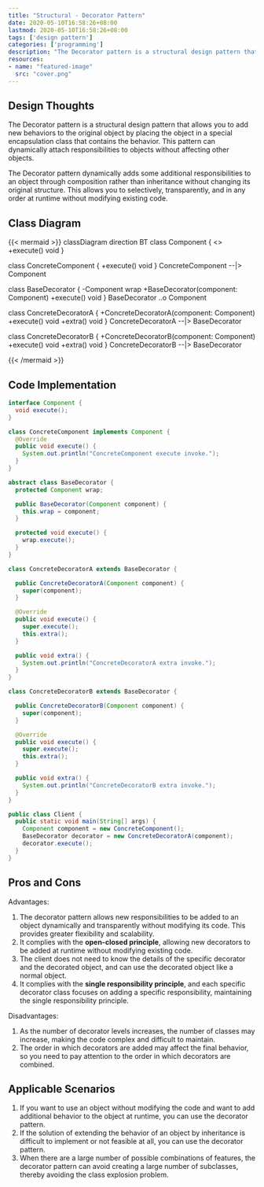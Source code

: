 ```yaml
---
title: "Structural - Decorator Pattern"
date: 2020-05-10T16:58:26+08:00
lastmod: 2020-05-10T16:58:26+08:00
tags: ['design pattern']
categories: ['programming']
description: "The Decorator pattern is a structural design pattern that allows you to add new behaviors to the original object by putting the object into a special encapsulation class that contains the behavior. This pattern can dynamically attach responsibilities to objects without affecting other objects."
resources:
- name: "featured-image"
  src: "cover.png"
---
```

<!--more-->
## Design Thoughts
The Decorator pattern is a structural design pattern that allows you to add new behaviors to the original object by placing the object in a special encapsulation class that contains the behavior. This pattern can dynamically attach responsibilities to objects without affecting other objects.

The Decorator pattern dynamically adds some additional responsibilities to an object through composition rather than inheritance without changing its original structure. This allows you to selectively, transparently, and in any order at runtime without modifying existing code.

## Class Diagram
{{< mermaid >}}
classDiagram
  direction BT
  class Component {
    <<interface>>
    +execute() void
  }

  class ConcreteComponent {
    +execute() void
  }
  ConcreteComponent --|> Component

  class BaseDecorator {
    -Component wrap
    +BaseDecorator(component: Component)
    +execute() void
  }
  BaseDecorator ..o Component

  class ConcreteDecoratorA {
    +ConcreteDecoratorA(component: Component)
    +execute() void
    +extra() void
  }
  ConcreteDecoratorA --|> BaseDecorator

  class ConcreteDecoratorB {
    +ConcreteDecoratorB(component: Component)
    +execute() void
    +extra() void
  }
  ConcreteDecoratorB --|> BaseDecorator

{{< /mermaid >}}

## Code Implementation
```java
interface Component {
  void execute();
}

class ConcreteComponent implements Component {
  @Override
  public void execute() {
    System.out.println("ConcreteComponent execute invoke.");
  }
}

abstract class BaseDecorator {
  protected Component wrap;

  public BaseDecorator(Component component) {
    this.wrap = component;
  }

  protected void execute() {
    wrap.execute();
  }
}

class ConcreteDecoratorA extends BaseDecorator {

  public ConcreteDecoratorA(Component component) {
    super(component);
  }

  @Override
  public void execute() {
    super.execute();
    this.extra();
  }

  public void extra() {
    System.out.println("ConcreteDecoratorA extra invoke.");
  }
}

class ConcreteDecoratorB extends BaseDecorator {

  public ConcreteDecoratorB(Component component) {
    super(component);
  }

  @Override
  public void execute() {
    super.execute();
    this.extra();
  }

  public void extra() {
    System.out.println("ConcreteDecoratorB extra invoke.");
  }
}

public class Client {
  public static void main(String[] args) {
    Component component = new ConcreteComponent();
    BaseDecorator decorator = new ConcreteDecoratorA(component);
    decorator.execute();
  }
}
```

## Pros and Cons
Advantages:
1. The decorator pattern allows new responsibilities to be added to an object dynamically and transparently without modifying its code. This provides greater flexibility and scalability.
2. It complies with the **open-closed principle**, allowing new decorators to be added at runtime without modifying existing code.
3. The client does not need to know the details of the specific decorator and the decorated object, and can use the decorated object like a normal object.
4. It complies with the **single responsibility principle**, and each specific decorator class focuses on adding a specific responsibility, maintaining the single responsibility principle.

Disadvantages:
1. As the number of decorator levels increases, the number of classes may increase, making the code complex and difficult to maintain.
2. The order in which decorators are added may affect the final behavior, so you need to pay attention to the order in which decorators are combined.

## Applicable Scenarios
1. If you want to use an object without modifying the code and want to add additional behavior to the object at runtime, you can use the decorator pattern.
2. If the solution of extending the behavior of an object by inheritance is difficult to implement or not feasible at all, you can use the decorator pattern.
3. When there are a large number of possible combinations of features, the decorator pattern can avoid creating a large number of subclasses, thereby avoiding the class explosion problem.
